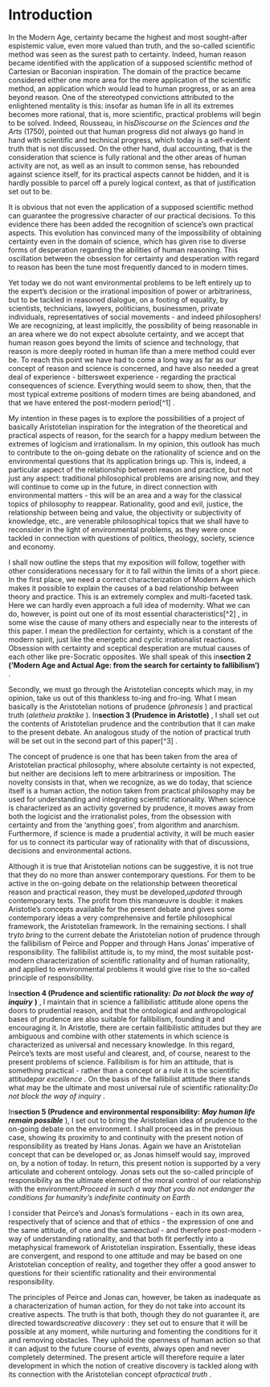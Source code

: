 Introduction
============

In the Modern Age, certainty became the highest and most sought-after
espistemic value, even more valued than truth, and the so-called
scientific method was seen as the surest path to certainty. Indeed,
human reason became identified with the application of a supposed
scientific method of Cartesian or Baconian inspiration. The domain of
the practice became considered either one more area for the mere
application of the scientific method, an application which would lead to
human progress, or as an area beyond reason. One of the stereotyped
convictions attributed to the enlightened mentality is this: insofar as
human life in all its extremes becomes more rational, that is, more
scientific, practical problems will begin to be solved. Indeed,
Rousseau, in his*Discourse on the Sciences and the Arts* (1750), pointed
out that human progress did not always go hand in hand with scientific
and technical progress, which today is a self-evident truth that is not
discussed. On the other hand, dual accounting, that is the consideration
that science is fully rational and the other areas of human activity are
not, as well as an insult to common sense, has rebounded against science
itself, for its practical aspects cannot be hidden, and it is hardly
possible to parcel off a purely logical context, as that of
justification set out to be.

It is obvious that not even the application of a supposed scientific
method can guarantee the progressive character of our practical
decisions. To this evidence there has been added the recognition of
science’s own practical aspects. This evolution has convinced many of
the impossibility of obtaining certainty even in the domain of science,
which has given rise to diverse forms of desperation regarding the
abilities of human reasoning. This oscillation between the obsession for
certainty and desperation with regard to reason has been the tune most
frequently danced to in modern times.

Yet today we do not want environmental problems to be left entirely up
to the expert’s decision or the irrational imposition of power or
arbitrariness, but to be tackled in reasoned dialogue, on a footing of
equality, by scientists, technicians, lawyers, politicians, businessmen,
private individuals, representatives of social movements - and indeed
philosophers! We are recognizing, at least implicitly, the possibility
of being reasonable in an area where we do not expect absolute
certainty, and we accept that human reason goes beyond the limits of
science and technology, that reason is more deeply rooted in human life
than a mere method could ever be. To reach this point we have had to
come a long way as far as our concept of reason and science is
concerned, and have also needed a great deal of experience - bittersweet
experience - regarding the practical consequences of science. Everything
would seem to show, then, that the most typical extreme positions of
modern times are being abandoned, and that we have entered the
post-modern period[^1] .

My intention in these pages is to explore the possibilities of a project
of basically Aristotelian inspiration for the integration of the
theoretical and practical aspects of reason, for the search for a happy
medium between the extremes of logicism and irrationalism. In my
opinion, this outlook has much to contribute to the on-going debate on
the rationality of science and on the environmental questions that its
application brings up. This is, indeed, a particular aspect of the
relationship between reason and practice, but not just any aspect:
traditional philosophical problems are arising now, and they will
continue to come up in the future, in direct connection with
environmental matters - this will be an area and a way for the classical
topics of philosophy to reappear. Rationality, good and evil, justice,
the relationship between being and value, the objectivity or
subjectivity of knowledge, etc., are venerable philosophical topics that
we shall have to reconsider in the light of environmental problems, as
they were once tackled in connection with questions of politics,
theology, society, science and economy.

I shall now outline the steps that my exposition will follow, together
with other considerations necessary for it to fall within the limits of
a short piece. In the first place, we need a correct characterization of
Modern Age which makes it possible to explain the causes of a bad
relationship between theory and practice. This is an extremely complex
and multi-faceted task. Here we can hardly even approach a full idea of
modernity. What we can do, however, is point out one of its most
essential characteristics[^2] , in some wise the cause of many others
and especially near to the interests of this paper. I mean the
predilection for certainty, which is a constant of the modern spirit,
just like the energetic and cyclic irrationalist reactions. Obsession
with certainty and sceptical desperation are mutual causes of each other
like pre-Socratic opposites. We shall speak of this in**section 2
(‘Modern Age and Actual Age: from the search for certainty to
fallibilism’)** .

Secondly, we must go through the Aristotelian concepts which may, in my
opinion, take us out of this thankless to-ing and fro-ing. What I mean
basically is the Aristotelian notions of prudence (*phronesis* ) and
practical truth (*aletheia praktike* ). In**section 3 (Prudence in
Aristotle)** , I shall set out the contents of Aristotelian prudence and
the contribution that it can make to the present debate. An analogous
study of the notion of practical truth will be set out in the second
part of this paper[^3] .

The concept of prudence is one that has been taken from the area of
Aristotelian practical philosophy, where absolute certainty is not
expected, but neither are decisions left to mere arbitrariness or
imposition. The novelty consists in that, when we recognize, as we do
today, that science itself is a human action, the notion taken from
practical philosophy may be used for understanding and integrating
scientific rationality. When science is characterized as an activity
governed by prudence, it moves away from both the logicist and the
irrationalist poles, from the obsession with certainty and from the
‘anything goes’, from algorithm and anarchism. Furthermore, if science
is made a prudential activity, it will be much easier for us to connect
its particular way of rationality with that of discussions, decisions
and environmental actions.

Although it is true that Aristotelian notions can be suggestive, it is
not true that they do no more than answer contemporary questions. For
them to be active in the on-going debate on the relationship between
theoretical reason and practical reason, they must be
developed,*updated* through contemporary texts. The profit from this
manœuvre is double: it makes Aristotle’s concepts available for the
present debate and gives some contemporary ideas a very comprehensive
and fertile philosophical framework, the Aristotelian framework. In the
remaining sections. I shall try*to bring* to the current debate the
Aristotelian notion of prudence through the fallibilism of Peirce and
Popper and through Hans Jonas’ imperative of responsibility. The
fallibilist attitude is, to my mind, the most suitable post-modern
characterization of scientific rationality and of human rationality, and
applied to environmental problems it would give rise to the so-called
principle of responsibility.

In**section 4 (Prudence and scientific rationality:** ***Do not block
the way of inquiry*** **)** , I maintain that in science a fallibilistic
attitude alone opens the doors to prudential reason, and that the
ontological and anthropological bases of prudence are also suitable for
fallibilism, founding it and encouraging it. In Aristotle, there are
certain fallibilistic attitudes but they are ambiguous and combine with
other statements in which science is characterized as universal and
necessary knowledge. In this regard, Peirce’s texts are most useful and
clearest, and, of course, nearest to the present problems of science.
Fallibilism is for him an attitude, that is something practical - rather
than a concept or a rule it is the scientific attitude*par excellence* .
On the basis of the fallibilist attitude there stands what may be the
ultimate and most universal rule of scientific rationality:*Do not block
the way of inquiry* .

In**section 5 (Prudence and environmental responsibility:** ***May human
life remain possible*** ), I set out to bring the Aristotelian idea of
prudence to the on-going debate on the environment. I shall proceed as
in the previous case, showing its proximity to and continuity with the
present notion of responsibility as treated by Hans Jonas. Again we have
an Aristotelian concept that can be developed or, as Jonas himself would
say, improved on, by a notion of today. In return, this present notion
is supported by a very articulate and coherent ontology. Jonas sets out
the so-called principle of responsibility as the ultimate element of the
moral control of our relationship with the environment:*Proceed in such
a way that you do not endanger the conditions for humanity’s indefinite
continuity on Earth* .

I consider that Peirce’s and Jonas’s formulations - each in its own
area, respectively that of science and that of ethics - the expression
of one and the same attitude, of one and the same*actual* - and
therefore post-modern - way of understanding rationality, and that both
fit perfectly into a metaphysical framework of Aristotelian inspiration.
Essentially, these ideas are convergent, and respond to one attitude and
may be based on one Aristotelian conception of reality, and together
they offer a good answer to questions for their scientific rationality
and their environmental responsibility.

The principles of Peirce and Jonas can, however, be taken as inadequate
as a characterization of human action, for they do not take into account
its creative aspects. The truth is that both, though they do not
guarantee it, are directed towards*creative discovery* : they set out to
ensure that it will be possible at any moment, while nurturing and
fomenting the conditions for it and removing obstacles. They uphold the
openness of human action so that it can adjust to the future course of
events, always open and never completely determined. The present article
will therefore require a later development in which the notion of
creative discovery is tackled along with its connection with the
Aristotelian concept of*practical truth* .


